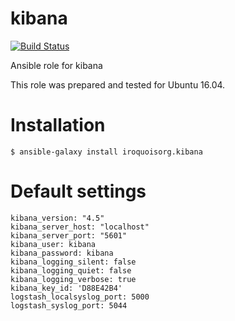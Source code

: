 # kibana

[![Build Status](https://travis-ci.com/iroquoisorg/ansible-role-kibana.svg?branch=master)](https://travis-ci.com/iroquoisorg/ansible-role-memcached)

Ansible role for kibana

This role was prepared and tested for Ubuntu 16.04.

# Installation

`$ ansible-galaxy install iroquoisorg.kibana`

# Default settings

```
kibana_version: "4.5"
kibana_server_host: "localhost"
kibana_server_port: "5601"
kibana_user: kibana
kibana_password: kibana
kibana_logging_silent: false
kibana_logging_quiet: false
kibana_logging_verbose: true
kibana_key_id: 'D88E42B4'
logstash_localsyslog_port: 5000
logstash_syslog_port: 5044

```
